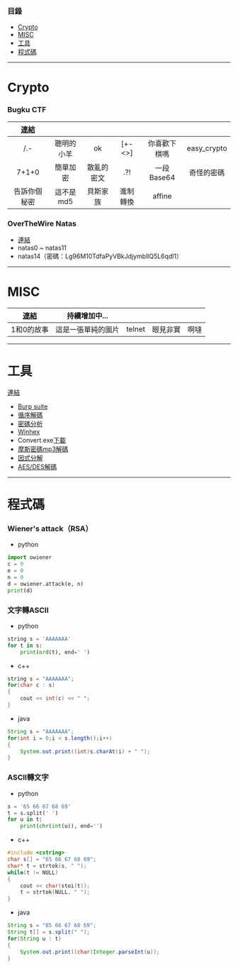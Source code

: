 ### 目錄
* [Crypto](#crypto)
* [MISC](#misc)
* [工具](#工具)
* [程式碼](#程式碼)
---
# Crypto
### Bugku CTF
|<a href="https://ctf.bugku.com/challenges/index/gid/1/tid/6.html" target="_blank">連結</a>||||||
|:-:|:-:|:-:|:-:|:-:|:-:|
|/.-|聰明的小羊|ok|[+-<>]|你喜歡下棋嗎|easy_crypto|
|7+1+0|簡單加密|散亂的密文|.?!|一段Base64|奇怪的密碼|
|告訴你個秘密|這不是md5|貝斯家族|進制轉換|affine||
### OverTheWire Natas
* <a href="https://overthewire.org/wargames/natas/natas0.html" target="_blank">連結</a>
* natas0 ~ natas11
* natas14（密碼：Lg96M10TdfaPyVBkJdjymbllQ5L6qdl1）
---
# MISC
|<a href="https://ctf.bugku.com/challenges/index/gid/1/tid/4.html" target="_blank">連結</a>|持續增加中...||||
|:-:|:-:|:-:|:-:|:-:|
|1和0的故事|這是一張單純的圖片|telnet|眼見非實|啊噠|
---
# 工具
<a href="https://overthewire.org/wargames/natas/natas0.html" target="_blank">連結</a>
* <a href="https://portswigger.net/burp/releases/professional-community-2022-3-6?requestededition=community&requestedplatform=" target="_blank">Burp suite</a>
* <a href="https://cryptii.com/" target="_blank">循序解碼</a>
* <a href="https://www.dcode.fr/cipher-identifier" target="_blank">密碼分析</a>
* <a href="https://x-ways.net/winhex/" target="_blank">Winhex</a>
* Convert.exe<a href="http://down.99u2.com:8099/down/Converter.rar" download>下載</a>
* <a href="https://morsecode.world/international/decoder/audio-decoder-adaptive.html" target="_blank">摩斯密碼mp3解碼</a>
* <a href="http://factordb.com/" target="_blank">因式分解</a>
* <a href="https://tool.oschina.net/encrypt" target="_blank">AES/DES解碼</a>
---
# 程式碼
### Wiener's attack（RSA）
* python
```python
import owiener
c = 0
e = 0
n = 0
d = owiener.attack(e, n)
print(d)
```
### 文字轉ASCII
* python
```python
string s = 'AAAAAAA'
for t in s:
    print(ord(t), end=' ')
```
* c++
```cpp
string s = "AAAAAAA";
for(char c : s)
{
    cout << int(c) << " ";
}
```
* java
```java
String s = "AAAAAAA";
for(int i = 0;i < s.length();i++)
{
    System.out.print((int)s.charAt(i) + " ");
}
```
### ASCII轉文字
* python
```python
s = '65 66 67 68 69'
t = s.split(' ')
for u in t:
    print(chr(int(u)), end='')
```
* c++
```cpp
#include <cstring>
char s[] = "65 66 67 68 69";
char* t = strtok(s, " ");
while(t != NULL)
{
    cout << char(stoi(t));
    t = strtok(NULL, " ");
}
```
* java
```java
String s = "65 66 67 68 69";
String t[] = s.split(" ");
for(String u : t)
{
    System.out.print((char)Integer.parseInt(u));
}
```
